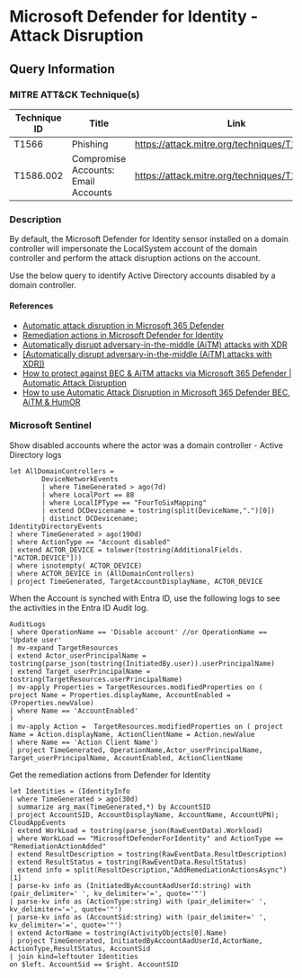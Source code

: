 # Microsoft Defender for Identity - Attack Disruption

## Query Information

### MITRE ATT&CK Technique(s)

| Technique ID | Title    | Link    |
| ---  | --- | --- |
| T1566 | Phishing | https://attack.mitre.org/techniques/T1566/ |
| T1586.002 | Compromise Accounts: Email Accounts | https://attack.mitre.org/techniques/T1586/002/ |

### Description

By default, the Microsoft Defender for Identity sensor installed on a domain controller will impersonate the LocalSystem account of the domain controller and perform the attack disruption actions on the account.

Use the below query to identify Active Directory accounts disabled by a domain controller.

#### References

- [Automatic attack disruption in Microsoft 365 Defender](https://learn.microsoft.com/en-us/microsoft-365/security/defender/automatic-attack-disruption?view=o365-worldwide)
- [Remediation actions in Microsoft Defender for Identity](https://learn.microsoft.com/en-us/defender-for-identity/remediation-actions)
- [Automatically disrupt adversary-in-the-middle (AiTM) attacks with XDR](https://techcommunity.microsoft.com/t5/microsoft-365-defender-blog/automatically-disrupt-adversary-in-the-middle-aitm-attacks-with/ba-p/3821751)
- [[Automatically disrupt adversary-in-the-middle (AiTM) attacks with XDR])](https://www.microsoft.com/en-us/security/blog/2022/07/12/from-cookie-theft-to-bec-attackers-use-aitm-phishing-sites-as-entry-point-to-further-financial-fraud/)
- [How to protect against BEC & AiTM attacks via Microsoft 365 Defender | Automatic Attack Disruption](https://derkvanderwoude.medium.com/how-to-protect-against-bec-aitm-attacks-via-microsoft-365-defender-automatic-attack-disruption-13a33ca44a39)
- [How to use Automatic Attack Disruption in Microsoft 365 Defender BEC, AiTM & HumOR](https://jeffreyappel.nl/how-to-use-automatic-attack-disruption-in-microsoft-365-defender-bec-aitm-humor/)

### Microsoft Sentinel

Show disabled accounts where the actor was a domain controller - Active Directory logs

```kql
let AllDomainControllers =
        DeviceNetworkEvents
        | where TimeGenerated > ago(7d)
        | where LocalPort == 88
        | where LocalIPType == "FourToSixMapping"
        | extend DCDevicename = tostring(split(DeviceName,".")[0])
        | distinct DCDevicename;
IdentityDirectoryEvents
| where TimeGenerated > ago(190d)
| where ActionType == "Account disabled"
| extend ACTOR_DEVICE = tolower(tostring(AdditionalFields.["ACTOR.DEVICE"]))
| where isnotempty( ACTOR_DEVICE)
| where ACTOR_DEVICE in (AllDomainControllers)
| project TimeGenerated, TargetAccountDisplayName, ACTOR_DEVICE
```

When the Account is synched with Entra ID, use the following logs to see the activities in the Entra ID Audit log.

```kql
AuditLogs
| where OperationName == 'Disable account' //or OperationName == 'Update user'
| mv-expand TargetResources
| extend Actor_userPrincipalName = tostring(parse_json(tostring(InitiatedBy.user)).userPrincipalName)
| extend Target_userPrincipalName = tostring(TargetResources.userPrincipalName)
| mv-apply Properties = TargetResources.modifiedProperties on ( 
project Name = Properties.displayName, AccountEnabled = (Properties.newValue)
| where Name == 'AccountEnabled'
)
| mv-apply Action =  TargetResources.modifiedProperties on ( project Name = Action.displayName, ActionClientName = Action.newValue
| where Name == 'Action Client Name')
| project TimeGenerated, OperationName,Actor_userPrincipalName, Target_userPrincipalName, AccountEnabled, ActionClientName
```

Get the remediation actions from Defender for Identity

```kql
let Identities = (IdentityInfo
| where TimeGenerated > ago(30d)
| summarize arg_max(TimeGenerated,*) by AccountSID
| project AccountSID, AccountDisplayName, AccountName, AccountUPN);
CloudAppEvents
| extend WorkLoad = tostring(parse_json(RawEventData).Workload)
| where WorkLoad == "MicrosoftDefenderForIdentity" and ActionType == "RemediationActionAdded"
| extend ResultDescription = tostring(RawEventData.ResultDescription)
| extend ResultStatus = tostring(RawEventData.ResultStatus)
| extend info = split(ResultDescription,"AddRemediationActionsAsync")[1]
| parse-kv info as (InitiatedByAccountAadUserId:string) with (pair_delimiter=' ', kv_delimiter='=', quote='"') 
| parse-kv info as (ActionType:string) with (pair_delimiter=' ', kv_delimiter='=', quote='"')  
| parse-kv info as (AccountSid:string) with (pair_delimiter=' ', kv_delimiter='=', quote='"') 
| extend ActorName = tostring(ActivityObjects[0].Name)
| project TimeGenerated, InitiatedByAccountAadUserId,ActorName, ActionType,ResultStatus, AccountSid
| join kind=leftouter Identities
on $left. AccountSid == $right. AccountSID
```

